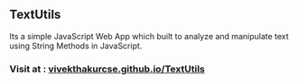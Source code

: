 <h2>TextUtils</h2>
<p>Its a simple JavaScript Web App which built to analyze and manipulate
text using String Methods in JavaScript.</p>

<h3>Visit at : <a href="https://vivekthakurcse.github.io/TextUtils/">
vivekthakurcse.github.io/TextUtils</a></h3>
